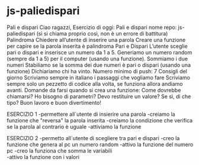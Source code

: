 # js-paliedispari
Pali e dispari
Ciao ragazzi,
Esercizio di oggi: Pali e dispari
nome repo: js-paliedispari (sì si chiama proprio così, non è un errore di battitura)
Palindroma
Chiedere all’utente di inserire una parola Creare una funzione per capire se la parola inserita è palindroma
Pari e Dispari
L’utente sceglie pari o dispari e inserisce un numero da 1 a 5. Generiamo un numero random (sempre da 1 a 5) per il computer (usando una funzione). Sommiamo i due numeri Stabiliamo se la somma dei due numeri è pari o dispari (usando una funzione) Dichiariamo chi ha vinto.
Numero minimo di push: 7
Consigli del giorno
Scriviamo sempre in italiano i passaggi che vogliamo fare
Scriviamo sempre solo un pezzetto di codice alla volta, se funziona allora andiamo avanti.
Domande da farsi quando si crea una funzione:
Come dovrebbe chiamarsi?
Ho bisogno di parametri?
Devo restituire un valore?
Se sì, di che tipo?
Buon lavoro e buon divertimento!

ESERCIZIO 1
-permettere all`utente di insierire una parola
-creiamo la funzione che "reversa" la parola inserita
-creiamo la condizione che verifica se la parola al contrario è uguale
-attiviamo la funzione

ESERCIZIO 2
-permetto all`utente di scegliere tra pari e dispari
-creo la funzione che genera al pc un numero random
-attivo la funzione del numero pc
-creo la funziona che somma le variabili  
-attivo la funzione con i valori 
